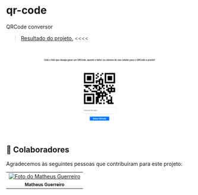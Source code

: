 # qr-code

QRCode conversor

> <a href="https://qrcode-mg.netlify.app/">Resultado do projeto.</a> <<<<

<img src="./src/print qrcode.png" alt="Print screen">

## 🤝 Colaboradores

Agradecemos às seguintes pessoas que contribuíram para este projeto:

<table>
  <tr>
    <td align="center">
      <a href="www.linkedin.com/in/matheus-guerreiro-0a545b208">
        <img src="https://avatars.githubusercontent.com/u/96263153?v=4" width="100px;" alt="Foto do Matheus Guerreiro"/><br>
        <sub>
          <b>Matheus Guerreiro</b>
        </sub>
      </a>
    </td>
